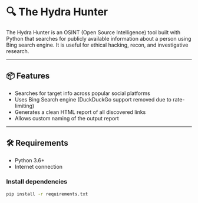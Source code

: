 # 🔍 The Hydra Hunter

The Hydra Hunter is an OSINT (Open Source Intelligence) tool built with Python that searches for publicly available information about a person using Bing search engine. It is useful for ethical hacking, recon, and investigative research.

---

## 📦 Features

- Searches for target info across popular social platforms
- Uses Bing Search engine (DuckDuckGo support removed due to rate-limiting)
- Generates a clean HTML report of all discovered links
- Allows custom naming of the output report

---

## 🛠 Requirements

- Python 3.6+
- Internet connection

### Install dependencies

```bash
pip install -r requirements.txt
